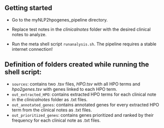 ## Getting started
* Go to the myNLP2hpogenes_pipeline directory.

* Replace test notes in the *clinicalnotes* folder with the desired clinical notes to analyze.

* Run the meta shell script `runanalysis.sh`. The pipeline requires a stable internet connection!


## Definition of folders created while running the shell script:

* `sources`: contains two .tsv files, *HPO.tsv* with all HPO terms and *hpo2genes.tsv* with genes linked to each HPO term.
* `out_extracted_HPO`: contains extracted HPO terms for each clinical note in the *clinicalnotes* folder as .txt files.
* `out_annotated_genes`: contains annotated genes for every extracted HPO term from the clinical notes as .txt files.
* `out_prioritized_genes`: contains genes prioritized and ranked by their frequency for each clinical note as .txt files.

